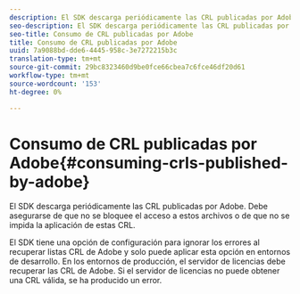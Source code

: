 ```yaml
---
description: El SDK descarga periódicamente las CRL publicadas por Adobe. Debe asegurarse de que no se bloquee el acceso a estos archivos o de que no se impida la aplicación de estas CRL.
seo-description: El SDK descarga periódicamente las CRL publicadas por Adobe. Debe asegurarse de que no se bloquee el acceso a estos archivos o de que no se impida la aplicación de estas CRL.
seo-title: Consumo de CRL publicadas por Adobe
title: Consumo de CRL publicadas por Adobe
uuid: 7a9088bd-dde6-4445-958c-3e7272215b3c
translation-type: tm+mt
source-git-commit: 29bc8323460d9be0fce66cbea7c6fce46df20d61
workflow-type: tm+mt
source-wordcount: '153'
ht-degree: 0%

---
```



# Consumo de CRL publicadas por Adobe{#consuming-crls-published-by-adobe}

El SDK descarga periódicamente las CRL publicadas por Adobe. Debe asegurarse de que no se bloquee el acceso a estos archivos o de que no se impida la aplicación de estas CRL.

El SDK tiene una opción de configuración para ignorar los errores al recuperar listas CRL de Adobe y solo puede aplicar esta opción en entornos de desarrollo. En los entornos de producción, el servidor de licencias debe recuperar las CRL de Adobe. Si el servidor de licencias no puede obtener una CRL válida, se ha producido un error.

